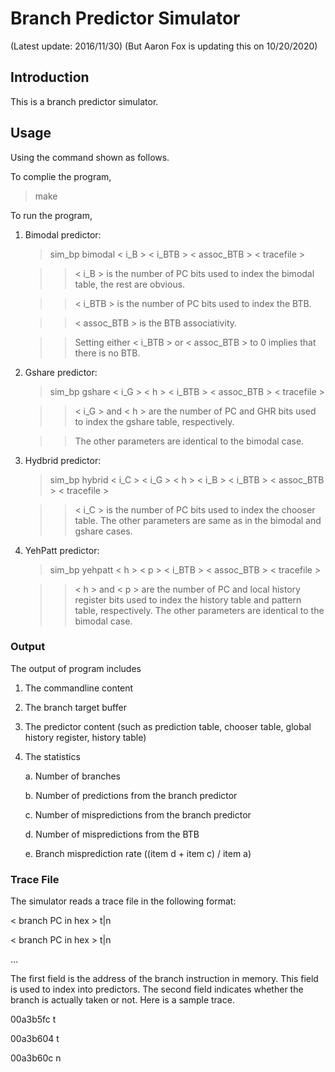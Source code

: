 Branch Predictor Simulator
==========================

(Latest update: 2016/11/30)
(But Aaron Fox is updating this on 10/20/2020)

## Introduction

This is a branch predictor simulator.

## Usage

Using the command shown as follows.

To complie the program,

>make

To run the program,

1. Bimodal predictor:

	> sim_bp bimodal < i_B \> < i_BTB \> < assoc_BTB \> < tracefile \>

	>> < i_B \> is the number of PC bits used to index the bimodal table, the rest are obvious.

	>> < i_BTB \> is the number of PC bits used to index the BTB.

	>> < assoc_BTB \> is the BTB associativity.

	>> Setting either < i_BTB \> or < assoc_BTB \> to 0 implies that there is no BTB.

2. Gshare predictor: 

	> sim_bp gshare < i_G \> < h \> < i_BTB \> < assoc_BTB \> < tracefile \>

	>> < i_G \> and < h \> are the number of PC and GHR bits used to index the gshare table, respectively. 

	>> The other parameters are identical to the bimodal case.  

3. Hydbrid predictor:  

	> sim_bp hybrid < i_C \> < i_G \> < h > < i_B \> < i_BTB \> < assoc_BTB \> < tracefile \>
	
	>> < i_C \> is the number of PC bits used to index the chooser table. The other parameters are same as in the bimodal and gshare cases. 

4. YehPatt predictor:

	> sim_bp yehpatt < h \> < p \> < i_BTB \> < assoc_BTB \> < tracefile \>

	>> < h \> and < p \> are the number of PC and local history register bits used to index the history table and pattern table, respectively. The other parameters are identical to the bimodal case.

### Output

The output of program includes

1. The commandline content

2. The branch target buffer 

3. The predictor content (such as prediction table, chooser table, global history register, history table)

4. The statistics

	a. Number of branches 

	b. Number of predictions from the branch predictor 

	c. Number of mispredictions from the branch predictor 

	d. Number of mispredictions from the BTB 

	e. Branch misprediction rate ((item d + item c) / item a) 

### Trace File
The simulator reads a trace file in the following format: 

< branch PC in hex \> t|n

< branch PC in hex \> t|n

...

The first field is the address of the branch instruction in memory. This field is used to index into predictors. The second field indicates whether the branch is actually taken or not. Here is a sample trace. 

00a3b5fc t

00a3b604 t

00a3b60c n
